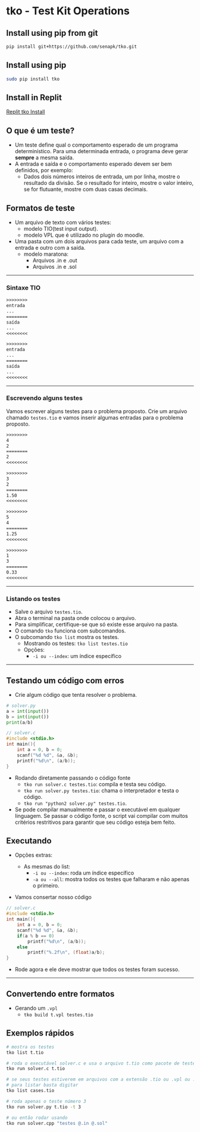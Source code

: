 # tko - Test Kit Operations

## Install using pip from git

```bash
pip install git+https://github.com/senapk/tko.git 
```

## Install using pip

```bash
sudo pip install tko
```

## Install in Replit

[Replit tko Install](replit/Readme.md)

## O que é um teste?

- Um teste define qual o comportamento esperado de um programa determinístico. Para uma determinada entrada, o programa deve gerar **sempre** a mesma saída.
- A entrada e saída e o comportamento esperado devem ser bem definidos, por exemplo:
  - Dados dois números inteiros de entrada, um por linha, mostre o resultado da divisão. Se o resultado for inteiro, mostre o valor inteiro, se for flutuante, mostre com duas casas decimais.

## Formatos de teste

- Um arquivo de texto com vários testes:
  - modelo TIO(test input output).
  - modelo VPL que é utilizado no plugin do moodle.
- Uma pasta com um dois arquivos para cada teste, um arquivo com a entrada e outro com a saída.
  - modelo maratona:
    - Arquivos .in e .out
    - Arquivos .in e .sol

---

### Sintaxe TIO

```txt
>>>>>>>>
entrada
...
========
saída
...
<<<<<<<<

>>>>>>>>
entrada
...
========
saída
...
<<<<<<<<
```

---

### Escrevendo alguns testes

Vamos escrever alguns testes para o problema proposto. Crie um arquivo chamado `testes.tio` e vamos inserir algumas entradas para o problema proposto.

```txt
>>>>>>>>
4
2
========
2
<<<<<<<<

>>>>>>>>
3
2
========
1.50
<<<<<<<<

>>>>>>>>
5
4
========
1.25
<<<<<<<<

>>>>>>>>
1
3
========
0.33
<<<<<<<<
```

---

### Listando os testes

- Salve o arquivo `testes.tio`.
- Abra o terminal na pasta onde colocou o arquivo.
- Para simplificar, certifique-se que só existe esse arquivo na pasta.
- O comando `tko` funciona com subcomandos.
- O subcomando `tko list` mostra os testes.
  - Mostrando os testes: `tko list testes.tio`
  - Opções:
    - `-i ou --index`: um índice específico

---

## Testando um código com erros

- Crie algum código que tenta resolver o problema.

```python
# solver.py
a = int(input())
b = int(input())
print(a/b)
```

```c
// solver.c
#include <stdio.h>
int main(){
    int a = 0, b = 0;
    scanf("%d %d", &a, &b);
    printf("%d\n", (a/b));
}
```

- Rodando diretamente passando o código fonte
  - `tko run solver.c testes.tio`: compila e testa seu código.
  - `tko run solver.py testes.tio`: chama o interpretador e testa o código.
  - `tko run "python2 solver.py" testes.tio`.
- Se pode compilar manualmente e passar o executável em qualquer linguagem. Se passar o código fonte, o script vai compilar com muitos critérios restritivos para garantir que seu código esteja bem feito.

## Executando

- Opções extras:
  - As mesmas do list:
    - `-i ou --index`: roda um índice específico
    - `-a ou --all`: mostra todos os testes que falharam e não apenas o primeiro.

- Vamos consertar nosso código

```c
// solver.c
#include <stdio.h>
int main(){
    int a = 0, b = 0;
    scanf("%d %d", &a, &b);
    if(a % b == 0)
        printf("%d\n", (a/b));
    else
        printf("%.2f\n", (float)a/b);
}
```

- Rode agora e ele deve mostrar que todos os testes foram sucesso.

---

## Convertendo entre formatos

- Gerando um `.vpl`
  - `tko build t.vpl testes.tio`

## Exemplos rápidos

```bash
# mostra os testes
tko list t.tio

# roda o executável solver.c e usa o arquivo t.tio como pacote de testes
tko run solver.c t.tio

# se seus testes estiverem em arquivos com a extensão .tio ou .vpl ou .md
# para listar basta digitar
tko list cases.tio

# roda apenas o teste número 3
tko run solver.py t.tio -t 3

# ou então rodar usando
tko run solver.cpp "testes @.in @.sol"

```
